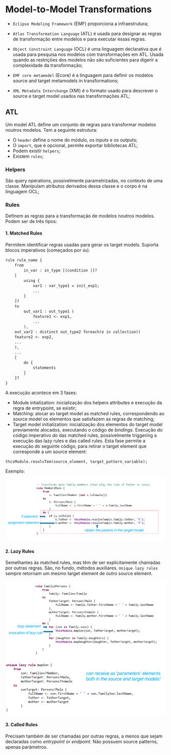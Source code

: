# Model-to-Model Transformations

- `Eclipse Modeling Framework` (EMF) proporciona a infraestrutura;

- `Atlas Transformation Language` (ATL) é usada para designar as regras de transformação entre modelos e para executar essas regras. 

- `Object Constraint Language` (OCL) é uma linguagem declarativa que é usada para pesquisa nos modelos com transformações em ATL. Usada quando as restrições dos modelos não são suficientes para digerir a complexidade da transformação;

- `EMF core metamodel` (Ecore) é a linguagem para definir os modelos source and target metamodels in transformations;  

- `XML Metadata Interchange` (XMI) é o formato usado para descrever o source e target model usados nas transformações ATL;

## ATL

Um model ATL define um conjunto de regras para transformar modelos noutros modelos. Tem a seguinte estrutura:

- O `header` define o nome do módulo, os inputs e os outputs;
- O `import`, que é opcional, permite exportar bibliotecas ATL;
- Podem existir `helpers`;
- Existem `rules`;

### Helpers

São query operations, possivelmente parametrizadas, no contexto de uma classe. Manipulam atributos derivados dessa classe e o corpo é na linguagem OCL;

### Rules

Definem as regras para a transformação de modelos noutros modelos. Podem ser de três tipos:

#### 1. Matched Rules

Permitem identificar regras usadas para gerar os target models. Suporta blocos imperativos (começados por `do`).

```ocl
rule rule_name {
    from
        in_var : in_type [(condition )]?
    [
        using {
            var1 : var_type1 = init_exp1;
            ...
        }
    ]?
    to
        out_var1 : out_type1 (
            feature1 <- exp1,
            ...
        ),
    out_var2 : distinct out_type2 foreach(e in collection)(
    feature2 <- exp2,
    ...
    ),
    ...
    [
        do {
            statements
        }
    ]?
}
```

A execução acontece em 3 fases:

- Module intialization: inicialização dos helpers attributes e execução da regra de entrypoint, se existir;
- Matching: alocar ao target model as matched rules, correspondendo ao source model os elementos que satisfazem as regras de matching;
- Target model initialization: inicialização dos elementos do target model previamente alocados, executando o código de *bindings*. Execução do código imperativo *do* das matched rules, possivelmente triggering a execução das lazy rules e das called rules. Esta fase permite a execução do seguinte código, para retirar o target element que corresponde a um source element:

```ocl
thisModule.resolvTem(source_element, target_pattern_variable);
```

Exemplo:

![Matched Rule Example](../Images/matched_rules.png)

#### 2. Lazy Rules

Semelhantes às matched rules, mas têm de ser explicitamente chamadas por outras regras. São, no fundo, métodos auxiliares. `Unique lazy rules` sempre retornam um mesmo target element de outro source element.

![Lazy Rules 1](../Images/lazy_rules_1.png)
![Lazy Rules 2](../Images/lazy_rules_2.png)

#### 3. Called Rules

Precisam também de ser chamadas por outras regras, a menos que sejam declaradas como *entrypoint* or *endpoint*. Não possuem source patterns, apenas parâmetros.